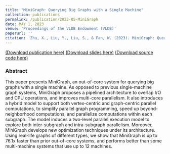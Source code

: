 ```yaml
---
title: "MiniGraph: Querying Big Graphs with a Single Machine"
collection: publications
permalink: /publication/2023-05-MiniGraph
date: MAY 1, 2023
venue: 'Proceedings of the VLDB Endowment (VLDB)'
paperurl: ''
citation: 'Zhu, X., Liu, Y., Liu, S., & Fan, W. (2023). MiniGraph: Querying Big Graphs with a Single Machine. Proceedings of the VLDB Endowment, 16(9), 2172-2185.'
---
```

[(Download publication here)](https://shuhaoliu.github.io/assets/papers/minigraph-full.pdf)
[(Download slides here)](https://github.com/hsiaoko/hsiaoko.github.io/blob/master/files/slides/MiniGraph_VLDB2023.pdf)
[(Download source code here)](https://github.com/SICS-Fundamental-Research-Center/MiniGraph)

### Abstract

This paper presents MiniGraph, an out-of-core system for querying big graphs with a single machine. As opposed to previous single-machine graph systems, MiniGraph proposes a pipelined architecture to overlap I/O and CPU operations, and improves multi-core parallelism. It also introduces a hybrid model to support both vertex-centric and graph-centric parallel computations, to simplify parallel graph programming, speed up beyond-neighborhood computations, and parallelize computations within each subgraph. The model induces a two-level parallel execution model to explore both inter-subgraph and intra-subgraph parallelism. Moreover, MiniGraph develops new optimization techniques under its architecture. Using real-life graphs of different types, we show that MiniGraph is up to 76.1x faster than prior out-of-core systems, and performs better than some multi-machine systems that use up to 12 machines.